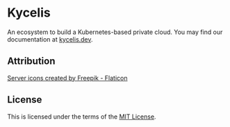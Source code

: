 # Kycelis

An ecosystem to build a Kubernetes-based private cloud. You may find our documentation at [kycelis.dev](https://kycelis.dev).

## Attribution

<a href="https://www.flaticon.com/free-icons/server" title="server icons">Server icons created by Freepik - Flaticon</a>

## License

This is licensed under the terms of the [MIT License](LICENSE.md).
